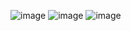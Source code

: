 ![image](https://github.com/user-attachments/assets/de9ea10d-4a18-49e9-a586-e495f0e8b021)
![image](https://github.com/user-attachments/assets/7b33d8d3-ab9a-4d3d-ba97-2ca39c0ace34)
![image](https://github.com/user-attachments/assets/d8d90436-0a4a-4322-9423-e8f1e230039e)
